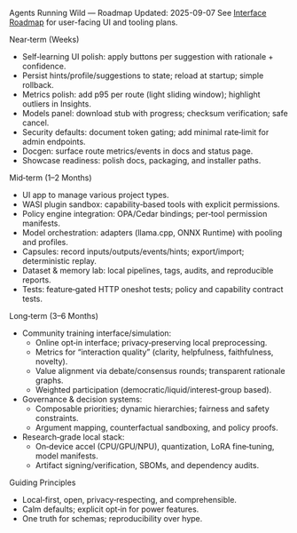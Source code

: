 Agents Running Wild — Roadmap
Updated: 2025-09-07
See [Interface Roadmap](INTERFACE_ROADMAP.md) for user-facing UI and tooling plans.

Near‑term (Weeks)
- Self‑learning UI polish: apply buttons per suggestion with rationale + confidence.
- Persist hints/profile/suggestions to state; reload at startup; simple rollback.
- Metrics polish: add p95 per route (light sliding window); highlight outliers in Insights.
- Models panel: download stub with progress; checksum verification; safe cancel.
- Security defaults: document token gating; add minimal rate‑limit for admin endpoints.
- Docgen: surface route metrics/events in docs and status page.
- Showcase readiness: polish docs, packaging, and installer paths.

Mid‑term (1–2 Months)
- UI app to manage various project types.
- WASI plugin sandbox: capability‑based tools with explicit permissions.
- Policy engine integration: OPA/Cedar bindings; per‑tool permission manifests.
- Model orchestration: adapters (llama.cpp, ONNX Runtime) with pooling and profiles.
- Capsules: record inputs/outputs/events/hints; export/import; deterministic replay.
- Dataset & memory lab: local pipelines, tags, audits, and reproducible reports.
- Tests: feature‑gated HTTP oneshot tests; policy and capability contract tests.

Long‑term (3–6 Months)
- Community training interface/simulation:
  - Online opt‑in interface; privacy‑preserving local preprocessing.
  - Metrics for “interaction quality” (clarity, helpfulness, faithfulness, novelty).
  - Value alignment via debate/consensus rounds; transparent rationale graphs.
  - Weighted participation (democratic/liquid/interest‑group based).
- Governance & decision systems:
  - Composable priorities; dynamic hierarchies; fairness and safety constraints.
  - Argument mapping, counterfactual sandboxing, and policy proofs.
- Research‑grade local stack:
  - On‑device accel (CPU/GPU/NPU), quantization, LoRA fine‑tuning, model manifests.
  - Artifact signing/verification, SBOMs, and dependency audits.

Guiding Principles
- Local‑first, open, privacy‑respecting, and comprehensible.
- Calm defaults; explicit opt‑in for power features.
- One truth for schemas; reproducibility over hype.

